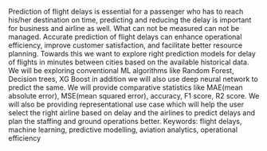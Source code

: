 Prediction of flight delays is essential for a passenger who has to reach his/her destination on time, predicting and reducing the delay is important for business and airline as well. What can not be measured can not be managed. Accurate prediction of flight delays can enhance operational efficiency, improve customer satisfaction, and facilitate better resource planning. Towards this we want to explore right prediction models for delay of flights in minutes between cities based on the available historical data. We will be exploring conventional ML algorithms like Random Forest, Decision trees, XG Boost in addition we will also use deep neural network to predict the same. We will provide comparative statistics like MAE(mean absolute error), MSE(mean squared error), accuracy, F1 score, R2 score. We will also be providing representational use case which will help the user select the right airline based on delay and the airlines to predict delays and plan the staffing and ground operations better. 
Keywords: flight delays, machine learning, predictive modelling, aviation analytics, operational efficiency


